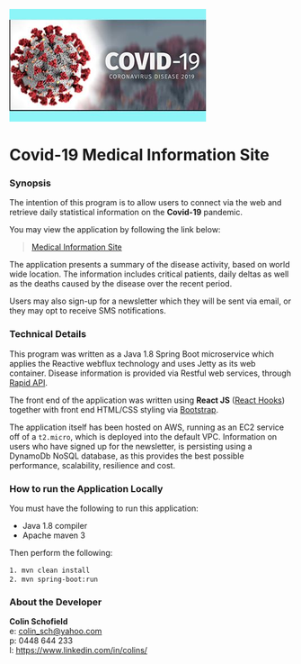 ![](logo.jpg)

# Covid-19 Medical Information Site

### Synopsis
The intention of this program is to allow users to connect via the web and retrieve daily statistical information on the 
**Covid-19** pandemic.

You may view the application by following the link below:
 
>
> [Medical Information Site](http://ec2-3-8-131-4.eu-west-2.compute.amazonaws.com)
>
 

The application presents a summary of the disease activity, based on world wide location. The information includes 
critical patients, daily deltas as well as the deaths caused by the disease over the recent period.

Users may also sign-up for a newsletter which they will be sent via email, or they may opt to receive SMS notifications. 

### Technical Details
This program was written as a Java 1.8 Spring Boot microservice which applies the Reactive webflux technology and uses 
Jetty as its web container. Disease information is provided via Restful web services, through [Rapid API](https://rapidapi.com).  

The front end of the application was written using **React JS** ([React Hooks](https://reactjs.org/docs/hooks-intro.html))
together with front end HTML/CSS styling via [Bootstrap](https://getbootstrap.com).

The application itself has been hosted on AWS, running as an EC2 service off of a `t2.micro`, which is deployed into the 
default VPC. Information on users who have signed up for the newsletter, is persisting using a 
DynamoDb NoSQL database, as this provides the best possible performance, scalability, resilience and cost.
 
 ### How to run the Application Locally
 You must have the following to run this application:
 - Java 1.8 compiler 
 - Apache maven 3 
 
 Then perform the following:
 ```
 1. mvn clean install
 2. mvn spring-boot:run
 ```

### About the Developer

**Colin Schofield**   
e: colin_sch@yahoo.com  
p: 0448 644 233  
l: https://www.linkedin.com/in/colins/
